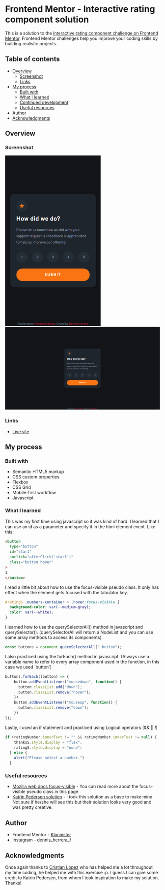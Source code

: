 # Frontend Mentor - Interactive rating component solution

This is a solution to the [Interactive rating component challenge on Frontend Mentor](https://www.frontendmentor.io/challenges/interactive-rating-component-koxpeBUmI). Frontend Mentor challenges help you improve your coding skills by building realistic projects. 

## Table of contents

- [Overview](#overview)
  - [Screenshot](#screenshot)
  - [Links](#links)
- [My process](#my-process)
  - [Built with](#built-with)
  - [What I learned](#what-i-learned)
  - [Continued development](#continued-development)
  - [Useful resources](#useful-resources)
- [Author](#author)
- [Acknowledgments](#acknowledgments)

## Overview

### Screenshot

![375px](src/screenshots/375px.png)
![1440px](src/screenshots/1440px.png)

### Links

- [Live site](https://klonnister.github.io/rating-component/)

## My process

### Built with

- Semantic HTML5 markup
- CSS custom properties
- Flexbox
- CSS Grid
- Mobile-first workflow
- Javascript

### What I learned

This was my first time using javascript so it was kind of hard. I learned that I can
use an id as a parameter and specify it in the html element event. Like this:

```html
<button 
  type="button"
  id="star1"
  onclick="afterClick('star1')" 
  class="button hover"
>
1
</button>
```

I read a little bit about how to use the focus-visible pseudo class. It only has effect 
when the element gets focused with the tabulator key.

```css
#ratingS .numbers-container > .hover:focus-visible { 
  background-color: var(--medium-gray);
  color: var(--white);  
}
```

I learned how to use the querySelectorAll() method in javascript and querySelector(). (querySelectorAll will return a NodeList and you can use some array methods to access its
components).

```js
const buttons = document.querySelectorAll(".button");
```

I also practiced using the forEach() method in javascript. (Always use a variable name to refer
to every array component used in the function, in this case we used 'button')

```js
buttons.forEach((button) => {
    button.addEventListener("mousedown", function() {
      button.classList.add("down");
      button.classList.remove("hover");
    })
    button.addEventListener("mouseup", function() {
      button.classList.remove("down");
    })
});
```

Lastly, I used an if statement and practiced using Logical operators (&& || !)

```js
if (ratingNumber.innerText != "" && ratingNumber.innerText != null) {
    thanksS.style.display = "flex";
    ratingS.style.display = "none";
  } else {
    alert("Please select a number.")
  }
```

### Useful resources

- [Mozilla web docs focus-visible](https://developer.mozilla.org/en-US/docs/Web/CSS/:focus-visible) - You can read more about the focus-visible pseudo class in this page.
- [Katrin Pedersen solution](https://www.frontendmentor.io/solutions/interactive-rating-component-using-html-css-and-javascript-_lTPLZYplO) - I took this solution
as a base to make mine. Not sure if he/she will see this but their solution looks very good
and was pretty creative.

## Author

- Frontend Mentor - [Klonnister](https://www.frontendmentor.io/profile/Klonnister)
- Instagram - [dennis_herrera_f](https://www.instagram.com/dennis_herrera_f/)

## Acknowledgments

Once again thanks to [Cristian López](https://github.com/CristianBlake) who has helped me a lot throughout my time coding, he helped me with this exercise :p. I guess I can give some credit to Katrin Pedersen, from whom I took inspiration to make my solution. Thanks!